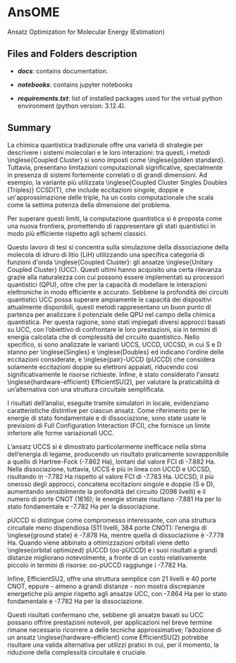 # AnsOME
Ansatz Optimization for Molecular Energy (Estimation)

## Files and Folders description

* ***docs***: contains documentation.

* ***notebooks***: contains jupyter notebooks

* ***requirements.txt***: list of installed packages used for the virtual python environment (python version: 3.12.4).

## Summary

La chimica quantistica tradizionale offre una varietà di strategie per descrivere i sistemi molecolari e le loro interazioni: tra questi, i metodi \inglese{Coupled Cluster} si sono imposti come \inglese{golden standard}. Tuttavia, presentano limitazioni computazionali significative, specialmente in presenza di sistemi fortemente correlati o di grandi dimensioni. Ad esempio, la variante più utilizzata \inglese{Coupled Cluster Singles Doubles (Triples)} CCSD(T), che include eccitazioni singole, doppie e un'approssimazione delle triple, ha un costo computazionale che scala come la settima potenza della dimensione del problema.

Per superare questi limiti, la computazione quantistica si è proposta come una nuova frontiera, promettendo di rappresentare gli stati quantistici in modo più efficiente rispetto agli schemi classici.

Questo lavoro di tesi si concentra sulla simulazione della dissociazione della molecola di idruro di litio (LiH) utilizzando una specifica categoria di funzioni d'onda \inglese{Coupled Cluster}: gli ansatze \inglese{Unitary Coupled Cluster} (UCC). Questi ultimi hanno acquisito una certa rilevanza grazie alla naturalezza con cui possono essere implementati su processori quantistici (QPU), oltre che per la capacità di modellare le interazioni elettroniche in modo efficiente e accurato. 
Sebbene la profondità dei circuiti quantistici UCC possa superare ampiamente le capacità dei dispositivi attualmente disponibili, questi metodi rappresentano un buon punto di partenza per analizzare il potenziale delle QPU nel campo della chimica quantistica. Per questa ragione, sono stati impiegati diversi approcci basati su UCC, con l’obiettivo di confrontare le loro prestazioni, sia in termini di energia calcolata che di complessità del circuito quantistico. Nello specifico, si sono analizzate le varianti UCCS, UCCD, UCCSD, in cui S e D stanno per \inglese{Singles} e \inglese{Doubles} ed indicano l'ordine delle eccitazioni considerate, e \inglese{pair}-UCCD (pUCCD) che considera solamente eccitazioni doppie su elettroni appaiati, riducendo così significativamente le risorse richieste. Infine, è stato considerato l'ansatz \inglese{hardware-efficient} EfficientSU(2), per valutare la praticabilità di un’alternativa con una struttura circuitale semplificata.

I risultati dell’analisi, eseguite tramite simulatori in locale, evidenziano caratteristiche distintive per ciascun ansatz. Come riferimento per le energie di stato fondamentale e di dissociazione, sono state usate le previsioni di Full Configuration Interaction (FCI), che fornisce un limite inferiore alle forme variazionali UCC.

L’ansatz UCCS si è dimostrato particolarmente inefficace nella stima dell’energia di legame, producendo un risultato praticamente sovrapponibile a quello di Hartree-Fock (-7.862 Ha), lontani dal valore FCI di -7.882 Ha. Nella dissociazione, tuttavia, UCCS è più in linea con UCCD e UCCSD, risultando in -7.782 Ha rispetto al valore FCI di -7.783 Ha. UCCSD, il più oneroso degli approcci, concatena eccitazioni singole e doppie (S e D), aumentando sensibilmente la profondità del circuito (2098 livelli) e il numero di porte CNOT (1616); le energie stimate risultano -7.881 Ha per lo stato fondamentale e -7.782 Ha per la dissociazione.

pUCCD si distingue come compromesso interessante, con una struttura circuitale meno dispendiosa (511 livelli, 384 porte CNOT): l’energia di \inglese{ground state} è -7.878 Ha, mentre quella di dissociazione è -7.778 Ha. Quando viene abbinato a ottimizzazioni orbitali viene detto \inglese{orbital optimized} pUCCD (oo-pUCCD) e i suoi risultati a grandi distanze migliorano notevolmente, a fronte di un costo relativamente piccolo in termini di risorse: oo-pUCCD raggiunge i -7.782 Ha.

Infine, EfficientSU2, offre una struttura semplice con 21 livelli e 40 porte CNOT, eppure - almeno a grandi distanze - non mostra discrepanze energetiche  più ampie rispetto agli ansatze UCC, con -7.864 Ha per lo stato fondamentale e -7.782 Ha per la dissociazione.

Questi risultati confermano che, sebbene gli ansatze basati su UCC possano offrire prestazioni notevoli, per applicazioni nel breve termine rimane necessario ricorrere a delle tecniche approssimative; l’adozione di un ansatz \inglese{hardware-efficient} come EfficientSU(2) potrebbe risultare una valida alternativa per utilizzi pratici in cui, per il momento, la riduzione della complessità circuitale è cruciale.
